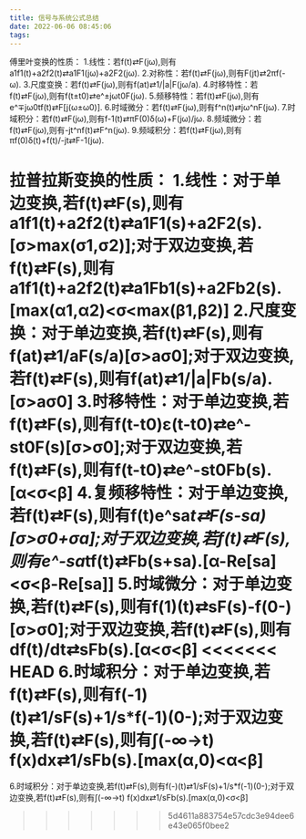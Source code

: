 ```yaml
---
title: 信号与系统公式总结
date: 2022-06-06 08:45:06
tags:
---
```


傅里叶变换的性质：
1.线性：若f(t)⇄F(jω),则有a1f1(t)+a2f2(t)⇄a1F1(jω)+a2F2(jω).
2.对称性：若f(t)⇄F(jω),则有F(jt)⇄2πf(-ω).
3.尺度变换：若f(t)⇄F(jω),则有f(at)⇄1/|a|F(jω/a).
4.时移特性：若f(t)⇄F(jω),则有f(t±t0)⇄e^±jωt0F(jω).
5.频移特性：若f(t)⇄F(jω),则有e^∓jω0tf(t)⇄F[j(ω±ω0)].
6.时域微分：若f(t)⇄F(jω),则有f^n(t)⇄jω^nF(jω).
7.时域积分：若f(t)⇄F(jω),则有f-1(t)⇄πF(0)δ(ω)+F(jω)/jω.
8.频域微分：若f(t)⇄F(jω),则有-jt^nf(t)⇄F^n(jω).
9.频域积分：若f(t)⇄F(jω),则有πf(0)δ(t)+f(t)/-jt⇄F-1(jω).

拉普拉斯变换的性质：
1.线性：对于单边变换,若f(t)⇄F(s),则有a1f1(t)+a2f2(t)⇄a1F1(s)+a2F2(s).[σ>max(σ1,σ2)];对于双边变换,若f(t)⇄F(s),则有a1f1(t)+a2f2(t)⇄a1Fb1(s)+a2Fb2(s).[max(α1,α2)<σ<max(β1,β2)]
2.尺度变换：对于单边变换,若f(t)⇄F(s),则有f(at)⇄1/aF(s/a)[σ>aσ0];对于双边变换,若f(t)⇄F(s),则有f(at)⇄1/|a|Fb(s/a).[σ>aσ0]
3.时移特性：对于单边变换,若f(t)⇄F(s),则有f(t-t0)ε(t-t0)⇄e^-st0F(s)[σ>σ0];对于双边变换,若f(t)⇄F(s),则有f(t-t0)⇄e^-st0Fb(s).[α<σ<β]
4.复频移特性：对于单边变换,若f(t)⇄F(s),则有f(t)e^sa*t⇄F(s-sa)[σ>σ0+σa];对于双边变换,若f(t)⇄F(s),则有e^-sa*tf(t)⇄Fb(s+sa).[α-Re[sa]<σ<β-Re[sa]]
5.时域微分：对于单边变换,若f(t)⇄F(s),则有f(1)(t)⇄sF(s)-f(0-)[σ>σ0];对于双边变换,若f(t)⇄F(s),则有df(t)/dt⇄sFb(s).[α<σ<β]
<<<<<<< HEAD
6.时域积分：对于单边变换,若f(t)⇄F(s),则有f(-1)(t)⇄1/sF(s)+1/s*f(-1)(0-);对于双边变换,若f(t)⇄F(s),则有∫(-∞→t) f(x)dx⇄1/sFb(s).[max(α,0)<α<β]
=======
6.时域积分：对于单边变换,若f(t)⇄F(s),则有f(-)(t)⇄1/sF(s)+1/s*f(-1)(0-);对于双边变换,若f(t)⇄F(s),则有∫(-∞→t) f(x)dx⇄1/sFb(s).[max(α,0)<σ<β]
>>>>>>> 5d4611a883754e57cdc3e94dee6e43e065f0bee2
